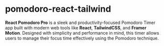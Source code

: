 # pomodoro-react-tailwind
 **React Pomodoro Pro** is a sleek and productivity-focused Pomodoro Timer app built with modern web tools like **React**, **TailwindCSS**, and **Framer Motion**. Designed with simplicity and performance in mind, this timer allows users to manage their focus time effectively using the Pomodoro technique.
